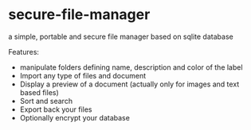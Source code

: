 # secure-file-manager

a simple, portable and secure file manager based on sqlite database

Features:
  - manipulate folders defining name, description and color of the label
  - Import any type of files and document
  - Display a preview of a document (actually only for images and text based files)
  - Sort and search
  - Export back your files
  - Optionally encrypt your database